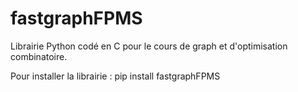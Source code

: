 # fastgraphFPMS

Librairie Python codé en C pour le cours de graph et d'optimisation combinatoire.

Pour installer la librairie : pip install fastgraphFPMS
